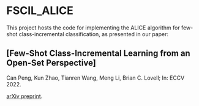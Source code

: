 # FSCIL_ALICE

This project hosts the code for implementing the ALICE algorithm for few-shot class-incremental classification, as presented in our paper:

## [Few-Shot Class-Incremental Learning from an Open-Set Perspective]

Can Peng, Kun Zhao, Tianren Wang, Meng Li, Brian C. Lovell; In: ECCV 2022.

[arXiv preprint](https://arxiv.org/abs/2208.00147).
